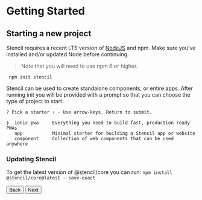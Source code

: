 # Getting Started

## Starting a new project

Stencil requires a recent LTS version of [NodeJS](https://nodejs.org/) and npm. Make sure you've installed and/or updated Node before continuing.

> Note that you will need to use npm 6 or higher.

```
 npm init stencil
```

Stencil can be used to create standalone components, or entire apps. After running init
you will be provided with a prompt so that you can choose the type of project to start.

```
? Pick a starter › - Use arrow-keys. Return to submit.

❯  ionic-pwa     Everything you need to build fast, production ready PWAs
   app           Minimal starter for building a Stencil app or website
   component     Collection of web components that can be used anywhere
```


### Updating Stencil

To get the latest version of @stencil/core you can run:
`npm install @stencil/core@latest --save-exact`

<stencil-route-link url="/docs/introduction" router="#router" custom="true">
  <button class="pull-left btn btn--secondary">
    Back
  </button>
</stencil-route-link>

<stencil-route-link url="/docs/my-first-component" custom="true">
  <button class="pull-right btn btn--primary">
    Next
  </button>
</stencil-route-link>
